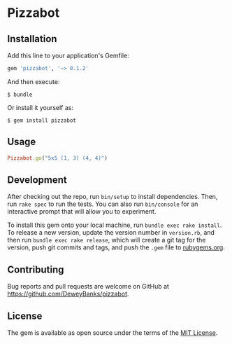 # Pizzabot

## Installation

Add this line to your application's Gemfile:

```ruby
gem 'pizzabot', '~> 0.1.2'
```

And then execute:

    $ bundle

Or install it yourself as:

    $ gem install pizzabot

## Usage

```ruby
Pizzabot.go("5x5 (1, 3) (4, 4)")
```

## Development

After checking out the repo, run `bin/setup` to install dependencies. Then, run `rake spec` to run the tests. You can also run `bin/console` for an interactive prompt that will allow you to experiment.

To install this gem onto your local machine, run `bundle exec rake install`. To release a new version, update the version number in `version.rb`, and then run `bundle exec rake release`, which will create a git tag for the version, push git commits and tags, and push the `.gem` file to [rubygems.org](https://rubygems.org).

## Contributing

Bug reports and pull requests are welcome on GitHub at https://github.com/DeweyBanks/pizzabot.

## License

The gem is available as open source under the terms of the [MIT License](https://opensource.org/licenses/MIT).
